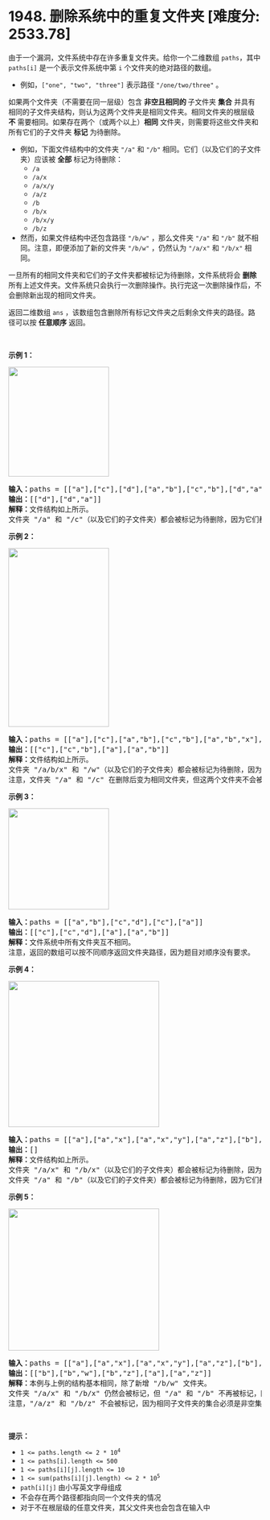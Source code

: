 # 1948. 删除系统中的重复文件夹 [难度分: 2533.78]

<p>由于一个漏洞，文件系统中存在许多重复文件夹。给你一个二维数组 <code>paths</code>，其中 <code>paths[i]</code> 是一个表示文件系统中第 <code>i</code> 个文件夹的绝对路径的数组。</p>

<ul>
	<li>例如，<code>["one", "two", "three"]</code> 表示路径 <code>"/one/two/three"</code> 。</li>
</ul>

<p>如果两个文件夹（不需要在同一层级）包含 <strong>非空且</strong><b>相同的&nbsp;</b>子文件夹&nbsp;<strong>集合</strong> 并具有相同的子文件夹结构，则认为这两个文件夹是相同文件夹。相同文件夹的根层级 <strong>不</strong> 需要相同。如果存在两个（或两个以上）<strong>相同</strong> 文件夹，则需要将这些文件夹和所有它们的子文件夹 <strong>标记</strong> 为待删除。</p>

<ul>
	<li>例如，下面文件结构中的文件夹 <code>"/a"</code> 和 <code>"/b"</code> 相同。它们（以及它们的子文件夹）应该被 <strong>全部</strong> 标记为待删除：
	<ul>
		<li><code>/a</code></li>
		<li><code>/a/x</code></li>
		<li><code>/a/x/y</code></li>
		<li><code>/a/z</code></li>
		<li><code>/b</code></li>
		<li><code>/b/x</code></li>
		<li><code>/b/x/y</code></li>
		<li><code>/b/z</code></li>
	</ul>
	</li>
	<li>然而，如果文件结构中还包含路径 <code>"/b/w"</code> ，那么文件夹 <code>"/a"</code> 和 <code>"/b"</code> 就不相同。注意，即便添加了新的文件夹 <code>"/b/w"</code> ，仍然认为 <code>"/a/x"</code> 和 <code>"/b/x"</code> 相同。</li>
</ul>

<p>一旦所有的相同文件夹和它们的子文件夹都被标记为待删除，文件系统将会 <strong>删除</strong> 所有上述文件夹。文件系统只会执行一次删除操作。执行完这一次删除操作后，不会删除新出现的相同文件夹。</p>

<p>返回二维数组<em> </em><code>ans</code> ，该数组包含删除所有标记文件夹之后剩余文件夹的路径。路径可以按 <strong>任意顺序</strong> 返回。</p>

<p>&nbsp;</p>

<p><strong>示例 1：</strong></p>
<img alt="" src="https://assets.leetcode.com/uploads/2021/07/19/lc-dupfolder1.jpg" style="width: 200px; height: 218px;" />
<pre>
<strong>输入：</strong>paths = [["a"],["c"],["d"],["a","b"],["c","b"],["d","a"]]
<strong>输出：</strong>[["d"],["d","a"]]
<strong>解释：</strong>文件结构如上所示。
文件夹 "/a" 和 "/c"（以及它们的子文件夹）都会被标记为待删除，因为它们都包含名为 "b" 的空文件夹。
</pre>

<p><strong>示例 2：</strong></p>
<img alt="" src="https://assets.leetcode.com/uploads/2021/07/19/lc-dupfolder2.jpg" style="width: 200px; height: 355px;" />
<pre>
<strong>输入：</strong>paths = [["a"],["c"],["a","b"],["c","b"],["a","b","x"],["a","b","x","y"],["w"],["w","y"]]
<strong>输出：</strong>[["c"],["c","b"],["a"],["a","b"]]
<strong>解释：</strong>文件结构如上所示。
文件夹 "/a/b/x" 和 "/w"（以及它们的子文件夹）都会被标记为待删除，因为它们都包含名为 "y" 的空文件夹。
注意，文件夹 "/a" 和 "/c" 在删除后变为相同文件夹，但这两个文件夹不会被删除，因为删除只会进行一次，且它们没有在删除前被标记。
</pre>

<p><strong>示例 3：</strong></p>
<img alt="" src="https://assets.leetcode.com/uploads/2021/07/19/lc-dupfolder3.jpg" style="width: 200px; height: 201px;" />
<pre>
<strong>输入：</strong>paths = [["a","b"],["c","d"],["c"],["a"]]
<strong>输出：</strong>[["c"],["c","d"],["a"],["a","b"]]
<strong>解释：</strong>文件系统中所有文件夹互不相同。
注意，返回的数组可以按不同顺序返回文件夹路径，因为题目对顺序没有要求。
</pre>

<p><strong>示例 4：</strong></p>
<img alt="" src="https://assets.leetcode.com/uploads/2021/07/19/lc-dupfolder4_.jpg" style="width: 300px; height: 290px;" />
<pre>
<strong>输入：</strong>paths = [["a"],["a","x"],["a","x","y"],["a","z"],["b"],["b","x"],["b","x","y"],["b","z"]]
<strong>输出：</strong>[]
<strong>解释：</strong>文件结构如上所示。
文件夹 "/a/x" 和 "/b/x"（以及它们的子文件夹）都会被标记为待删除，因为它们都包含名为 "y" 的空文件夹。
文件夹 "/a" 和 "/b"（以及它们的子文件夹）都会被标记为待删除，因为它们都包含一个名为 "z" 的空文件夹以及上面提到的文件夹 "x" 。
</pre>

<p><strong>示例 5：</strong></p>
<img alt="" src="https://assets.leetcode.com/uploads/2021/07/19/lc-dupfolder5_.jpg" style="width: 300px; height: 282px;" />
<pre>
<strong>输入：</strong>paths = [["a"],["a","x"],["a","x","y"],["a","z"],["b"],["b","x"],["b","x","y"],["b","z"],["b","w"]]
<strong>输出：</strong>[["b"],["b","w"],["b","z"],["a"],["a","z"]]
<strong>解释：</strong>本例与上例的结构基本相同，除了新增 "/b/w" 文件夹。
文件夹 "/a/x" 和 "/b/x" 仍然会被标记，但 "/a" 和 "/b" 不再被标记，因为 "/b" 中有名为 "w" 的空文件夹而 "/a" 没有。
注意，"/a/z" 和 "/b/z" 不会被标记，因为相同子文件夹的集合必须是非空集合，但这两个文件夹都是空的。
</pre>

<p>&nbsp;</p>

<p><strong>提示：</strong></p>

<ul>
	<li><code>1 &lt;= paths.length &lt;= 2 * 10<sup>4</sup></code></li>
	<li><code>1 &lt;= paths[i].length &lt;= 500</code></li>
	<li><code>1 &lt;= paths[i][j].length &lt;= 10</code></li>
	<li><code>1 &lt;= sum(paths[i][j].length) &lt;= 2 * 10<sup>5</sup></code></li>
	<li><code>path[i][j]</code> 由小写英文字母组成</li>
	<li>不会存在两个路径都指向同一个文件夹的情况</li>
	<li>对于不在根层级的任意文件夹，其父文件夹也会包含在输入中</li>
</ul>
